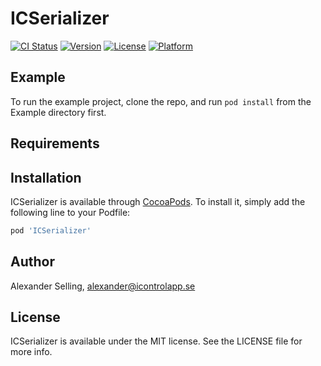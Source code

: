 # ICSerializer

[![CI Status](https://img.shields.io/travis/sellingsolutions/ICSerializer.svg?style=flat)](https://travis-ci.org/sellingsolutions/ICSerializer)
[![Version](https://img.shields.io/cocoapods/v/ICSerializer.svg?style=flat)](https://cocoapods.org/pods/ICSerializer)
[![License](https://img.shields.io/cocoapods/l/ICSerializer.svg?style=flat)](https://cocoapods.org/pods/ICSerializer)
[![Platform](https://img.shields.io/cocoapods/p/ICSerializer.svg?style=flat)](https://cocoapods.org/pods/ICSerializer)

## Example

To run the example project, clone the repo, and run `pod install` from the Example directory first.

## Requirements

## Installation

ICSerializer is available through [CocoaPods](https://cocoapods.org). To install
it, simply add the following line to your Podfile:

```ruby
pod 'ICSerializer'
```

## Author

Alexander Selling, alexander@icontrolapp.se

## License

ICSerializer is available under the MIT license. See the LICENSE file for more info.
